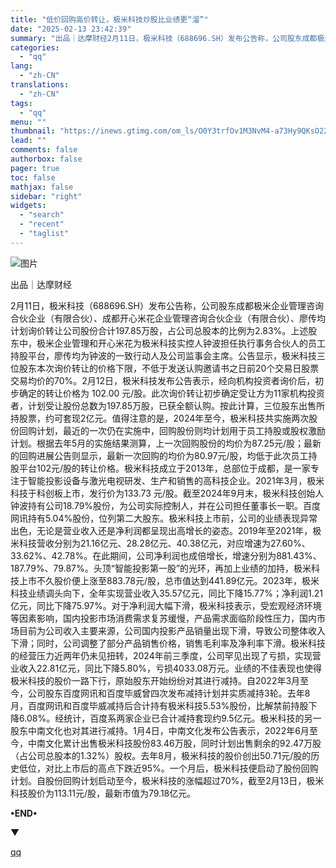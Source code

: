 ```yaml
---
title: "低价回购高价转让，极米科技炒股比业绩更“溜”"
date: "2025-02-13 23:42:39"
summary: "出品｜达摩财经2月11日，极米科技（688696.SH）发布公告称，公司股东成都极米企业管理咨询合伙..."
categories:
  - "qq"
lang:
  - "zh-CN"
translations:
  - "zh-CN"
tags:
  - "qq"
menu: ""
thumbnail: "https://inews.gtimg.com/om_ls/O0Y3trfOv1M3NvM4-a73Hy9QKsO22KiFYyMrnrMr9fHJwAA_640360/0"
lead: ""
comments: false
authorbox: false
pager: true
toc: false
mathjax: false
sidebar: "right"
widgets:
  - "search"
  - "recent"
  - "taglist"
---
```


![图片](https://inews.gtimg.com/om_bt/OO7EUz8CCR7z60CdE-59l2QCb4nJF_LXIEO5h7AN5-fP0AA/641)

出品｜达摩财经

2月11日，极米科技（688696.SH）发布公告称，公司股东成都极米企业管理咨询合伙企业（有限合伙）、成都开心米花企业管理咨询合伙企业（有限合伙）、廖传均计划询价转让公司股份合计197.85万股，占公司总股本的比例为2.83%。上述股东中，极米企业管理和开心米花为极米科技实控人钟波担任执行事务合伙人的员工持股平台，廖传均为钟波的一致行动人及公司监事会主席。公告显示，极米科技三位股东本次询价转让的价格下限，不低于发送认购邀请书之日前20个交易日股票交易均价的70%。2月12日，极米科技发布公告表示，经向机构投资者询价后，初步确定的转让价格为 102.00 元/股。此次询价转让初步确定受让方为11家机构投资者，计划受让股份总数为197.85万股，已获全额认购。按此计算，三位股东出售所持股票，约可套现2亿元。值得注意的是，2024年至今，极米科技共实施两次股份回购计划，最近的一次仍在实施中，回购股份则均计划用于员工持股或股权激励计划。根据去年5月的实施结果测算，上一次回购股份的均价为87.25元/股；最新的回购进展公告则显示，最新一次回购的均价为80.97元/股，均低于此次员工持股平台102元/股的转让价格。极米科技成立于2013年，总部位于成都，是一家专注于智能投影设备与激光电视研发、生产和销售的高科技企业。2021年3月，极米科技于科创板上市，发行价为133.73 元/股。截至2024年9月末，极米科技创始人钟波持有公司18.79%股份，为公司实际控制人，并在公司担任董事长一职。百度网讯持有5.04%股份，位列第二大股东。极米科技上市前，公司的业绩表现异常出色，无论是营业收入还是净利润都呈现出高增长的姿态。2019年至2021年，极米科技营收分别为21.16亿元、28.28亿元、40.38亿元，对应增速为27.60%、33.62%、42.78%。在此期间，公司净利润也成倍增长，增速分别为881.43%、187.79%、79.87%。头顶“智能投影第一股”的光环，再加上业绩的加持，极米科技上市不久股价便上涨至883.78元/股，总市值达到441.89亿元。2023年，极米科技业绩调头向下，全年实现营业收入35.57亿元，同比下降15.77%；净利润1.21亿元，同比下降75.97%。对于净利润大幅下滑，极米科技表示，受宏观经济环境等因素影响，国内投影市场消费需求复苏缓慢，产品需求面临阶段性压力，国内市场目前为公司收入主要来源，公司国内投影产品销量出现下滑，导致公司整体收入下滑；同时，公司调整了部分产品销售价格，销售毛利率及净利率下滑。极米科技的经营压力近两年仍未见扭转，2024年前三季度，公司罕见出现了亏损，实现营业收入22.81亿元，同比下降5.80%，亏损4033.08万元。业绩的不佳表现也使得极米科技的股价一路下行，原始股东开始纷纷对其进行减持。自2022年3月至今，公司股东百度网讯和百度毕威曾四次发布减持计划并实质减持3轮。去年8月，百度网讯和百度毕威减持后合计持有极米科技5.53%股份，比解禁前持股下降6.08%。经统计，百度系两家企业已合计减持套现约9.5亿元。极米科技的另一股东中南文化也对其进行减持。1月4日，中南文化发布公告表示，2022年6月至今，中南文化累计出售极米科技股份83.46万股，同时计划出售剩余的92.47万股（占公司总股本的1.32%）股权。去年8月，极米科技的股价创出50.71元/股的历史低位，对比上市后的高点下跌近95%。一个月后，极米科技便启动了股份回购计划。自股份回购计划启动至今，极米科技的涨幅超过70%，截至2月13日，极米科技股价为113.11元/股，最新市值为79.18亿元。

**•END•**

▼

[qq](https://new.qq.com/rain/a/20250213A0997X00)
